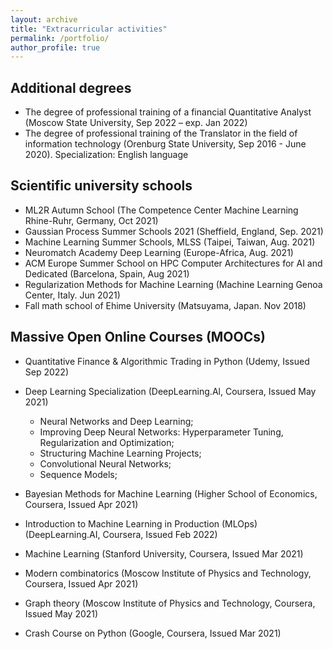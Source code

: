 ```yaml
---
layout: archive
title: "Extracurricular activities"
permalink: /portfolio/
author_profile: true
---
```

## Additional degrees
* The degree of professional training of a financial Quantitative Analyst (Moscow State University, Sep 2022 – exp. Jan 2022)
* The degree of professional training of the Translator in the field of information technology (Orenburg State University,
Sep 2016 - June 2020). Specialization: English language

## Scientific university schools
* ML2R Autumn School (The Competence Center Machine Learning Rhine-Ruhr, Germany, Oct 2021)
* Gaussian Process Summer Schools 2021 (Sheffield, England, Sep. 2021)
* Machine Learning Summer Schools, MLSS (Taipei, Taiwan, Aug. 2021)
* Neuromatch Academy Deep Learning (Europe-Africa, Aug. 2021)
* ACM Europe Summer School on HPC Computer Architectures for AI and Dedicated (Barcelona, Spain, Aug 2021)
* Regularization Methods for Machine Learning (Machine Learning Genoa Center, Italy. Jun 2021)
* Fall math school of Ehime University (Matsuyama, Japan. Nov 2018)

## Massive Open Online Courses (MOOCs)
* Quantitative Finance & Algorithmic Trading in Python (Udemy, Issued Sep 2022)

* Deep Learning Specialization (DeepLearning.Al, Coursera, Issued May 2021)
    * Neural Networks and Deep Learning;
    * Improving Deep Neural Networks: Hyperparameter Tuning, Regularization and Optimization;
    * Structuring Machine Learning Projects;
    * Convolutional Neural Networks;
    * Sequence Models;

* Bayesian Methods for Machine Learning (Higher School of Economics, Coursera, Issued Apr 2021)

* Introduction to Machine Learning in Production (MLOps) (DeepLearning.AI, Coursera, Issued Feb 2022)

* Machine Learning (Stanford University, Coursera, Issued Mar 2021)

* Modern combinatorics (Moscow Institute of Physics and Technology, Coursera, Issued Apr 2021)

* Graph theory (Moscow Institute of Physics and Technology, Coursera, Issued May 2021)

* Crash Course on Python (Google, Coursera, Issued Mar 2021)